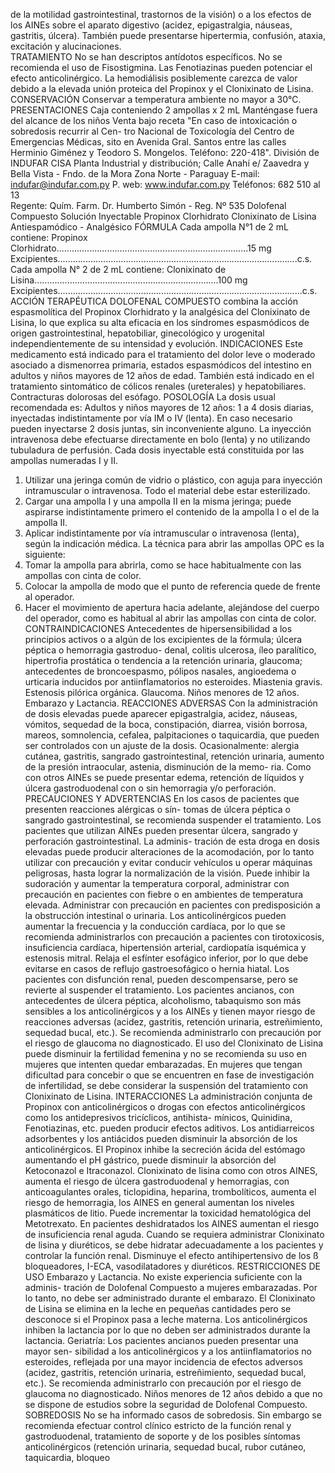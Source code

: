 de  la  motilidad  gastrointestinal,  trastornos  de  la  visión)  o  a  los  efectos 
de los AINEs sobre el aparato digestivo (acidez, epigastralgia, náuseas, 
gastritis,  úlcera).  También  puede  presentarse  hipertermia,  confusión, 
ataxia,  excitación  y  alucinaciones.   
TRATAMIENTO
No  se  han  descriptos  antídotos  específicos.  No  se  recomienda  el 
uso  de  Fisostigmina.  Las  Fenotiazinas  pueden  potenciar  el  efecto 
anticolinérgico.  La  hemodiálisis  posiblemente  carezca  de  valor  debido 
a  la  elevada  unión  proteica  del  Propinox  y  el  Clonixinato  de  Lisina.
CONSERVACIÓN
Conservar a temperatura ambiente no mayor a 30°C.
PRESENTACIONES
Caja  conteniendo  2  ampollas  x  2  mL
Manténgase  fuera  del  alcance  de  los  niños
Venta  bajo  receta
"En  caso  de  intoxicación  o  sobredosis  recurrir  al  Cen-
tro  Nacional  de  Toxicología  del  Centro  de  Emergencias 
Médicas,  sito  en  Avenida  Gral.  Santos  entre  las  calles 
Herminio  Giménez  y  Teodoro  S.  Mongelos.
Teléfono:  220-418".
División de INDUFAR CISA
Planta Industrial y distribución;
Calle Anahí e/ Zaavedra y 
Bella Vista - Fndo. de la Mora
Zona Norte - Paraguay
E-mail: indufar@indufar.com.py
P. web: www.indufar.com.py
Teléfonos: 682 510 al 13                       
Regente: Quím. Farm.
Dr. Humberto Simón - Reg. Nº 535
Dolofenal Compuesto
Solución  Inyectable
Propinox Clorhidrato
Clonixinato de Lisina
Antiespamódico  -  Analgésico
FÓRMULA
Cada  ampolla  N°1  de  2  mL  contiene:
Propinox Clorhidrato............................................................................15 mg
Excipientes...............................................................................................c.s.
Cada  ampolla  N°  2  de  2  mL  contiene:
Clonixinato de Lisina.........................................................................100 mg
Excipientes.................................................................................................c.s.
ACCIÓN  TERAPÉUTICA
DOLOFENAL  COMPUESTO  combina 
la  acción  espasmolítica  del 
Propinox  Clorhidrato  y  la  analgésica  del  Clonixinato  de  Lisina,  lo 
que  explica  su  alta  eficacia  en  los  síndromes  espasmódicos  de  origen 
gastrointestinal, hepatobiliar, ginecológico y urogenital independientemente 
de  su  intensidad  y  evolución.
INDICACIONES
Este  medicamento  está  indicado  para  el  tratamiento  del  dolor  leve  o 
moderado asociado a dismenorrea primaria, estados espasmódicos del 
intestino en adultos y niños mayores de 12 años de edad. También está 
indicado  en  el  tratamiento  sintomático  de  cólicos  renales  (ureterales) 
y  hepatobiliares.  Contracturas  dolorosas  del  esófago.
POSOLOGÍA
La  dosis  usual  recomendada  es:
Adultos y niños mayores de 12 años: 1 a 4 dosis diarias, inyectadas 
indistintamente  por  vía  IM  o  IV  (lenta). 
En caso necesario pueden inyectarse 2 dosis juntas, sin inconveniente 
alguno. La inyección intravenosa debe efectuarse directamente en bolo 
(lenta)  y  no  utilizando  tubuladura  de  perfusión.
Cada dosis inyectable está constituida por las ampollas numeradas I y II.
1.  Utilizar una jeringa común de vidrio o plástico, con aguja para inyección 
intramuscular  o  intravenosa.  Todo  el  material  debe  estar  esterilizado.
2.  Cargar  una  ampolla  I  y  una  ampolla  II  en  la  misma  jeringa;  puede 
aspirarse  indistintamente  primero  el  contenido  de  la  ampolla  I  o  el 
de  la  ampolla  II.
3.  Aplicar  indistintamente  por  vía  intramuscular  o  intravenosa  (lenta), 
según  la  indicación  médica.
La  técnica  para  abrir  las  ampollas  OPC  es  la  siguiente:
1.  Tomar  la  ampolla  para  abrirla,  como  se  hace  habitualmente  con  las 
ampollas  con  cinta  de  color.
2.    Colocar  la  ampolla  de  modo  que  el  punto  de  referencia  quede  de 
frente  al  operador.
3. Hacer el movimiento de apertura hacia adelante, alejándose del cuerpo 
del operador, como es habitual al abrir las ampollas con cinta de color.
CONTRAINDICACIONES
Antecedentes de hipersensibilidad a los principios activos o a algún de 
los  excipientes  de  la  fórmula;  úlcera  péptica  o  hemorragia  gastroduo-
denal,  colitis  ulcerosa,  íleo  paralítico,  hipertrofia  prostática  o  tendencia 
a  la  retención  urinaria,  glaucoma;  antecedentes  de  broncoespasmo, 
pólipos  nasales,  angioedema  o  urticaria  inducidos  por  antiinflamatorios 
no esteroides. Miastenia gravis. Estenosis pilórica orgánica. Glaucoma. 
Niños  menores  de  12  años.  Embarazo  y  Lactancia.
REACCIONES  ADVERSAS
Con  la  administración  de  dosis  elevadas  puede  aparecer  epigastralgia, 
acidez,  náuseas,  vómitos,  sequedad  de  la  boca,  constipación,  diarrea, 
visión borrosa, mareos, somnolencia, cefalea, palpitaciones o taquicardia, 
que pueden ser controlados con un ajuste de la dosis. Ocasionalmente: 
alergia  cutánea,  gastritis,  sangrado  gastrointestinal,  retención  urinaria, 
aumento  de  la  presión  intraocular,  astenia,  disminución  de  la  memo-
ria.  Como  con  otros  AINEs  se  puede  presentar  edema,  retención  de 
líquidos  y  úlcera  gastroduodenal  con  o  sin  hemorragia  y/o  perforación.
PRECAUCIONES  Y  ADVERTENCIAS
En  los  casos  de  pacientes  que  presenten  reacciones  alérgicas  o  sín-
tomas  de  úlcera  péptica  o  sangrado  gastrointestinal,  se  recomienda 
suspender  el  tratamiento.  Los  pacientes  que  utilizan  AINEs  pueden 
presentar  úlcera,  sangrado  y  perforación  gastrointestinal.  La  adminis-
tración de esta droga en dosis elevadas puede producir alteraciones de 
la  acomodación,  por  lo  tanto  utilizar  con  precaución  y  evitar  conducir 
vehículos  u  operar  máquinas  peligrosas,  hasta  lograr  la  normalización 
de  la  visión.  Puede  inhibir  la  sudoración  y  aumentar  la  temperatura 
corporal,  administrar  con  precaución  en  pacientes  con  fiebre  o  en 
ambientes  de  temperatura  elevada.  Administrar  con  precaución  en 
pacientes  con  predisposición  a  la  obstrucción  intestinal  o  urinaria.  Los 
anticolinérgicos pueden aumentar la frecuencia y la conducción cardíaca, 
por  lo  que  se  recomienda  administrarlos  con  precaución  a  pacientes 
con tirotoxicosis, insuficiencia cardíaca, hipertensión arterial, cardiopatía 
isquémica  y  estenosis  mitral.  Relaja  el  esfínter  esofágico  inferior,  por 
lo  que  debe  evitarse  en  casos  de  reflujo  gastroesofágico  o  hernia 
hiatal.  Los  pacientes  con  disfunción  renal,  pueden  descompensarse, 
pero  se  revierte  al  suspender  el  tratamiento.  Los  pacientes  ancianos, 
con  antecedentes  de  úlcera  péptica,  alcoholismo,  tabaquismo  son  más 
sensibles a los anticolinérgicos y a los AINEs y tienen mayor riesgo de 
reacciones adversas (acidez, gastritis, retención urinaria, estreñimiento, 
sequedad bucal, etc.). Se recomienda administrarlo con precaución por 
el  riesgo  de  glaucoma  no  diagnosticado.
El uso del Clonixinato de Lisina puede disminuir la fertilidad femenina y 
no se recomienda su uso en mujeres que intenten quedar embarazadas. 
En mujeres que tengan dificultad para concebir o que se encuentren en 
fase  de  investigación  de  infertilidad,  se  debe  considerar  la  suspensión 
del  tratamiento  con  Clonixinato  de  Lisina.
INTERACCIONES
La  administración  conjunta  de  Propinox  con  anticolinérgicos  o  drogas 
con efectos anticolinérgicos como los antidepresivos tricíclicos, antihista-
mínicos, Quinidina, Fenotiazinas, etc. pueden producir efectos aditivos. 
Los  antidiarreicos  adsorbentes  y  los  antiácidos  pueden  disminuir  la 
absorción de los anticolinérgicos. El Propinox inhibe la secreción ácida 
del estómago aumentando el pH gástrico, puede disminuir la absorción 
del  Ketoconazol  e  Itraconazol. 
Clonixinato de lisina como con otros AINES, aumenta el riesgo de úlcera 
gastroduodenal  y  hemorragias,  con  anticoagulantes  orales,  ticlopidina, 
heparina, trombolíticos, aumenta el riesgo de hemorragia, los AINES en 
general  aumentan  los  niveles  plasmáticos  de  litio.  Puede  incrementar 
la  toxicidad  hematológica  del  Metotrexato.  En  pacientes  deshidratados 
los  AINES  aumentan  el  riesgo  de  insuficiencia  renal  aguda.  Cuando 
se  requiera  administrar  Clonixinato  de  lisina  y  diuréticos,  se  debe 
hidratar  adecuadamente  a  los  pacientes  y  controlar  la  función  renal. 
Disminuye  el  efecto  antihipertensivo  de  los  ß  bloqueadores,  I-ECA, 
vasodilatadores  y  diuréticos.
RESTRICCIONES  DE  USO
Embarazo y Lactancia. No existe experiencia suficiente con la adminis-
tración  de  Dolofenal  Compuesto  a  mujeres  embarazadas.  Por  lo  tanto, 
no debe ser administrado durante el embarazo. El Clonixinato de Lisina 
se  elimina  en  la  leche  en  pequeñas  cantidades  pero  se  desconoce 
si  el  Propinox  pasa  a  leche  materna.  Los  anticolinérgicos  inhiben  la 
lactancia  por  lo  que  no  deben  ser  administrados  durante  la  lactancia. 
Geriatría:  Los  pacientes  ancianos  pueden  presentar  una  mayor  sen-
sibilidad  a  los  anticolinérgicos  y  a  los  antiinflamatorios  no  esteroides, 
reflejada por una mayor incidencia de efectos adversos (acidez, gastritis, 
retención urinaria, estreñimiento, sequedad bucal, etc.). Se recomienda 
administrarlo con precaución por el riesgo de glaucoma no diagnosticado.
Niños  menores  de  12  años  debido  a  que  no  se  dispone  de  estudios 
sobre  la  seguridad  de  Dolofenal  Compuesto. 
SOBREDOSIS
No  se  ha  informado  casos  de  sobredosis.  Sin  embargo  se  recomienda 
efectuar  control  clínico  estricto  de  la  función  renal  y  gastroduodenal, 
tratamiento  de  soporte  y  de  los  posibles  síntomas  anticolinérgicos 
(retención urinaria, sequedad bucal, rubor cutáneo, taquicardia, bloqueo 